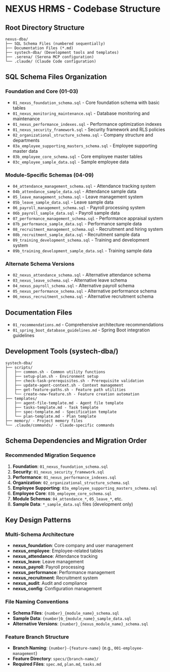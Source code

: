 # NEXUS HRMS - Codebase Structure

## Root Directory Structure
```
nexus-dba/
├── SQL Schema Files (numbered sequentially)
├── Documentation Files (*.md)
├── systech-dba/ (Development tools and templates)
├── .serena/ (Serena MCP configuration)
└── .claude/ (Claude Code configuration)
```

## SQL Schema Files Organization

### Foundation and Core (01-03)
- `01_nexus_foundation_schema.sql` - Core foundation schema with basic tables
- `01_nexus_monitoring_maintenance.sql` - Database monitoring and maintenance
- `01_nexus_performance_indexes.sql` - Performance optimization indexes
- `01_nexus_security_framework.sql` - Security framework and RLS policies
- `02_organizational_structure_schema.sql` - Company structure and departments
- `03a_employee_supporting_masters_schema.sql` - Employee supporting master data
- `03b_employee_core_schema.sql` - Core employee master tables
- `03c_employee_sample_data.sql` - Sample employee data

### Module-Specific Schemas (04-09)
- `04_attendance_management_schema.sql` - Attendance tracking system
- `04b_attendance_sample_data.sql` - Attendance sample data
- `05_leave_management_schema.sql` - Leave management system
- `05b_leave_sample_data.sql` - Leave sample data
- `06_payroll_management_schema.sql` - Payroll processing system
- `06b_payroll_sample_data.sql` - Payroll sample data
- `07_performance_management_schema.sql` - Performance appraisal system
- `07b_performance_sample_data.sql` - Performance sample data
- `08_recruitment_management_schema.sql` - Recruitment and hiring system
- `08b_recruitment_sample_data.sql` - Recruitment sample data
- `09_training_development_schema.sql` - Training and development system
- `09b_training_development_sample_data.sql` - Training sample data

### Alternate Schema Versions
- `02_nexus_attendance_schema.sql` - Alternative attendance schema
- `03_nexus_leave_schema.sql` - Alternative leave schema
- `04_nexus_payroll_schema.sql` - Alternative payroll schema
- `05_nexus_performance_schema.sql` - Alternative performance schema
- `06_nexus_recruitment_schema.sql` - Alternative recruitment schema

## Documentation Files
- `01_recommendations.md` - Comprehensive architecture recommendations
- `01_spring_boot_database_guidelines.md` - Spring Boot integration guidelines

## Development Tools (systech-dba/)
```
systech-dba/
├── scripts/
│   ├── common.sh - Common utility functions
│   ├── setup-plan.sh - Environment setup
│   ├── check-task-prerequisites.sh - Prerequisite validation
│   ├── update-agent-context.sh - Context management
│   ├── get-feature-paths.sh - Feature path utilities
│   └── create-new-feature.sh - Feature creation automation
├── templates/
│   ├── agent-file-template.md - Agent file template
│   ├── tasks-template.md - Task template
│   ├── spec-template.md - Specification template
│   └── plan-template.md - Plan template
├── memory/ - Project memory files
└── .claude/commands/ - Claude-specific commands
```

## Schema Dependencies and Migration Order

### Recommended Migration Sequence
1. **Foundation**: `01_nexus_foundation_schema.sql`
2. **Security**: `01_nexus_security_framework.sql`
3. **Performance**: `01_nexus_performance_indexes.sql`
4. **Organization**: `02_organizational_structure_schema.sql`
5. **Employee Supporting**: `03a_employee_supporting_masters_schema.sql`
6. **Employee Core**: `03b_employee_core_schema.sql`
7. **Module Schemas**: `04_attendance_*`, `05_leave_*`, etc.
8. **Sample Data**: `*_sample_data.sql` files (development only)

## Key Design Patterns

### Multi-Schema Architecture
- **nexus_foundation**: Core company and user management
- **nexus_employee**: Employee-related tables
- **nexus_attendance**: Attendance tracking
- **nexus_leave**: Leave management
- **nexus_payroll**: Payroll processing
- **nexus_performance**: Performance management
- **nexus_recruitment**: Recruitment system
- **nexus_audit**: Audit and compliance
- **nexus_config**: Configuration management

### File Naming Conventions
- **Schema Files**: `{number}_{module_name}_schema.sql`
- **Sample Data**: `{number}b_{module_name}_sample_data.sql`
- **Alternative Versions**: `{number}_{nexus_module_name}_schema.sql`

### Feature Branch Structure
- **Branch Naming**: `{number}-{feature-name}` (e.g., `001-employee-management`)
- **Feature Directory**: `specs/{branch-name}/`
- **Required Files**: `spec.md`, `plan.md`, `tasks.md`